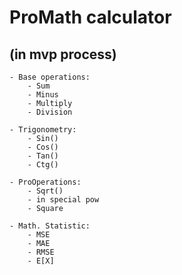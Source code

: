 # ProMath calculator
## (in mvp process)

    - Base operations:
        - Sum
        - Minus
        - Multiply
        - Division

    - Trigonometry: 
        - Sin()
        - Cos()
        - Tan()
        - Ctg()
        
    - ProOperations:
        - Sqrt()
        - in special pow
        - Square 
    
    - Math. Statistic:
        - MSE
        - MAE
        - RMSE
        - E[X]
